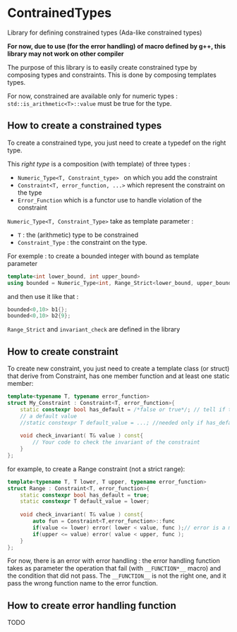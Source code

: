 # ContrainedTypes
Library for defining constrained types (Ada-like constrained types)

__For now, due to use (for the error handling) of macro defined by g++, this library
may not work on other compiler__

The purpose of this library is to easily create constrained type by composing
types and constraints.
This is done by composing templates types.

For now, constrained are available only for numeric types :
``std::is_arithmetic<T>::value`` must be true for the type.

## How to create a constrained types

To create a constrained type, you just need to create a typedef on the right type.

This *right type* is a composition (with template) of three types :

* ``Numeric_Type<T, Constraint_type> `` on which you add the constraint
* ``Constraint<T, error_function, ...>`` which represent the constraint on the type
* ``Error_Function`` which is a functor use to handle violation of the constraint

``Numeric_Type<T, Constraint_Type>``  take as template parameter : 

* ``T`` : the (arithmetic) type to be constrained
* ``Constraint_Type`` : the constraint on the type.

For exemple : to create a bounded integer with bound as template parameter

```C++
template<int lower_bound, int upper_bound>
using bounded = Numeric_Type<int, Range_Strict<lower_bound, upper_bound, invariant_check>>;
```

and then use it like that :

```C++
bounded<0,10> b1{};
bounded<0,10> b2{9};
```

``Range_Strict`` and ``invariant_check`` are defined in the library

## How to create constraint

To create new constraint, you just need to create a template class (or struct)
that derive from Constraint, has one member function and at least one static member:


```C++
template<typename T, typename error_function>
struct My_Constraint : Constraint<T, error_function>{
    static constexpr bool has_default = /*false or true*/; // tell if the constrained type have
    // a default value
    //static constexpr T default_value = ...; //needed only if has_default is true
    
    void check_invariant( T& value ) const{
        // Your code to check the invariant of the constraint
    }
};
```

for example, to create a Range constraint (not a strict range):

```C++
template<typename T, T lower, T upper, typename error_function>
struct Range : Constraint<T, error_function>{
    static constexpr bool has_default = true;
    static constexpr T default_value = lower;
    
    void check_invariant( T& value ) const{
        auto fun = Constraint<T,error_function>::func
        if(value <= lower) error( lower < value, func );// error is a macro that call the right parameter on func
        if(upper <= value) error( value < upper, func );
    }
};
```

For now, there is an error with error handling : the error handling function takes as parameter
the operation that fail (with ``__FUNCTION*__`` macro) and the condition that did not pass. The ``__FUNCTION__`` is not the right one, and it pass the wrong function name to the error function.

## How to create error handling function

TODO